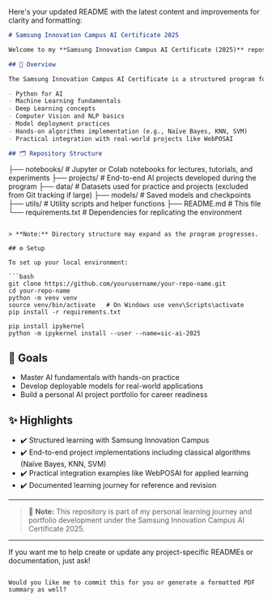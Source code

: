 Here's your updated README with the latest content and improvements for clarity and formatting:

```markdown
# Samsung Innovation Campus AI Certificate 2025

Welcome to my **Samsung Innovation Campus AI Certificate (2025)** repository. This repo contains all coursework, projects, assignments, notes, and experiments completed during the AI certification program.

## 📜 Overview

The Samsung Innovation Campus AI Certificate is a structured program focused on building strong foundations in Artificial Intelligence, including:

- Python for AI  
- Machine Learning fundamentals  
- Deep Learning concepts  
- Computer Vision and NLP basics  
- Model deployment practices  
- Hands-on algorithms implementation (e.g., Naïve Bayes, KNN, SVM)  
- Practical integration with real-world projects like WebPOSAI

## 🗂️ Repository Structure

```

├── notebooks/       # Jupyter or Colab notebooks for lectures, tutorials, and experiments
├── projects/        # End-to-end AI projects developed during the program
├── data/            # Datasets used for practice and projects (excluded from Git tracking if large)
├── models/          # Saved models and checkpoints
├── utils/           # Utility scripts and helper functions
├── README.md        # This file
└── requirements.txt # Dependencies for replicating the environment

````

> **Note:** Directory structure may expand as the program progresses.

## ⚙️ Setup

To set up your local environment:

```bash
git clone https://github.com/yourusername/your-repo-name.git
cd your-repo-name
python -m venv venv
source venv/bin/activate   # On Windows use venv\Scripts\activate
pip install -r requirements.txt

pip install ipykernel
python -m ipykernel install --user --name=sic-ai-2025
````

## 🎯 Goals

* Master AI fundamentals with hands-on practice
* Develop deployable models for real-world applications
* Build a personal AI project portfolio for career readiness

## ✨ Highlights

* ✔️ Structured learning with Samsung Innovation Campus
* ✔️ End-to-end project implementations including classical algorithms (Naïve Bayes, KNN, SVM)
* ✔️ Practical integration examples like WebPOSAI for applied learning
* ✔️ Documented learning journey for reference and revision

---

> 📝 **Note:** This repository is part of my personal learning journey and portfolio development under the Samsung Innovation Campus AI Certificate 2025.

---

If you want me to help create or update any project-specific READMEs or documentation, just ask!

```

Would you like me to commit this for you or generate a formatted PDF summary as well?
```

